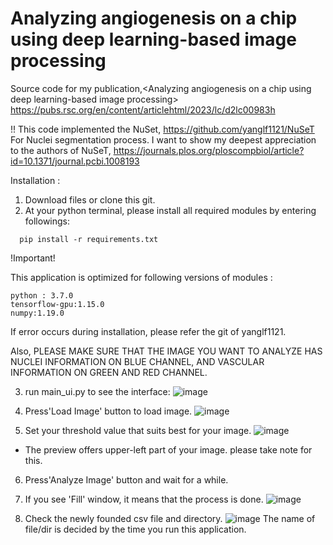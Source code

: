 # Analyzing angiogenesis on a chip using deep learning-based image processing
Source code for my publication,&lt;Analyzing angiogenesis on a chip using deep learning-based image processing> https://pubs.rsc.org/en/content/articlehtml/2023/lc/d2lc00983h

!! This code implemented the NuSet, https://github.com/yanglf1121/NuSeT For Nuclei segmentation process. I want to show my deepest appreciation to the authors of NuSeT, https://journals.plos.org/ploscompbiol/article?id=10.1371/journal.pcbi.1008193


Installation : 
1) Download files or clone this git.
2) At your python terminal, please install all required modules by entering followings:
```
  pip install -r requirements.txt
```

!Important! 

This application is optimized for following versions of modules : 
```
python : 3.7.0
tensorflow-gpu:1.15.0
numpy:1.19.0

```
If error occurs during installation, please refer the git of yanglf1121.

Also, PLEASE MAKE SURE THAT THE IMAGE YOU WANT TO ANALYZE HAS NUCLEI INFORMATION ON BLUE CHANNEL, AND VASCULAR INFORMATION ON GREEN AND RED CHANNEL. 


3) run main_ui.py to see the interface: 
 ![image](https://user-images.githubusercontent.com/66664844/222650817-4a5f24ad-edaa-4e54-a22c-576de61903c7.png)

4) Press'Load Image' button to load image. 
![image](https://user-images.githubusercontent.com/66664844/222651077-f3f40c59-a4cc-4aec-a6ce-bca6137ba0fb.png)

5) Set your threshold value that suits best for your image. 
![image](https://user-images.githubusercontent.com/66664844/222651228-cbef01fb-d2b6-4858-a174-5e6245b349e9.png)
* The preview offers upper-left part of your image. please take note for this. 

6) Press'Analyze Image' button and wait for a while. 

7) If you see 'Fill' window, it means that the process is done.
![image](https://user-images.githubusercontent.com/66664844/222652191-599c69cf-4218-4f2a-bbf7-5ddf107a93e9.png)

8) Check the newly founded csv file and directory. 
![image](https://user-images.githubusercontent.com/66664844/222652374-6b08461d-27b5-4ddb-80c9-8a19aa5679b3.png)
The name of file/dir is decided by the time you run this application.
